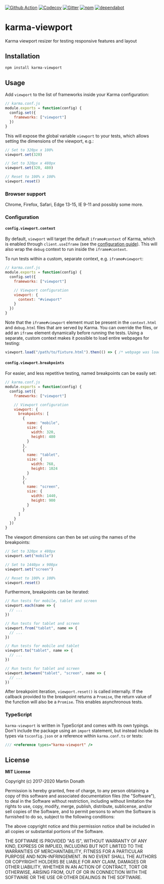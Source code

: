 [![Github Action][action-image]][action-link]
[![Codecov][codecov-image]][codecov-link]
[![Gitter][gitter-image]][gitter-link]
[![npm][npm-image]][npm-link]
[![dependabot][dependabot-image]][dependabot-link]

  [action-image]: https://github.com/squidfunk/iframe-worker/workflows/ci/badge.svg?branch=master
  [action-link]: https://github.com/squidfunk/iframe-worker/actions
  [codecov-image]: https://img.shields.io/codecov/c/github/squidfunk/karma-viewport/master.svg
  [codecov-link]: https://codecov.io/gh/squidfunk/karma-viewport
  [gitter-image]: https://badges.gitter.im/squidfunk/karma-viewport.svg
  [gitter-link]: https://gitter.im/squidfunk/karma-viewport
  [npm-image]: https://img.shields.io/npm/v/karma-viewport.svg
  [npm-link]: https://npmjs.com/package/karma-viewport
  [dependabot-image]: https://img.shields.io/badge/dependabot-enabled-06f.svg
  [dependabot-link]: https://dependabot.com

# karma-viewport

Karma viewport resizer for testing responsive features and layout

## Installation

``` sh
npm install karma-viewport
```

## Usage

Add `viewport` to the list of frameworks inside your Karma configuration:

``` js
// karma.conf.js
module.exports = function(config) {
  config.set({
    frameworks: ["viewport"]
  })
}
```

This will expose the global variable `viewport` to your tests, which allows
setting the dimensions of the viewport, e.g.:

``` js
// Set to 320px x 100%
viewport.set(320)

// Set to 320px x 480px
viewport.set(320, 480)

// Reset to 100% x 100%
viewport.reset()
```

### Browser support

Chrome, Firefox, Safari, Edge 13-15, IE 9-11 and possibly some more.

### Configuration

#### `config.viewport.context`

By default, `viewport` will target the default `iframe#context` of Karma,
which is enabled through `client.useIframe` (see the [configuration guide][1]).
This will also wrap the `debug` context to run inside the `iframe#context`.

To run tests within a custom, separate context, e.g. `iframe#viewport`:

``` js
// karma.conf.js
module.exports = function(config) {
  config.set({
    frameworks: ["viewport"]

    // Viewport configuration
    viewport: {
      context: "#viewport"
    }
  })
}
```

Note that the `iframe#viewport` element must be present in the `context.html`
and `debug.html` files that are served by Karma. You can override the files, or
add an `iframe` element dynamically before running the tests. Using a separate,
custom context makes it possible to load entire webpages for testing:

``` js
viewport.load("/path/to/fixture.html").then(() => { /* webpage was loaded */ })
```

  [1]: http://karma-runner.github.io/1.0/config/configuration-file.html

#### `config.viewport.breakpoints`

For easier, and less repetitive testing, named breakpoints can be easily set:

``` js
// karma.conf.js
module.exports = function(config) {
  config.set({
    frameworks: ["viewport"]

    // Viewport configuration
    viewport: {
      breakpoints: [
        {
          name: "mobile",
          size: {
            width: 320,
            height: 480
          }
        },
        {
          name: "tablet",
          size: {
            width: 768,
            height: 1024
          }
        },
        {
          name: "screen",
          size: {
            width: 1440,
            height: 900
          }
        }
      ]
    }
  })
}
```

The viewport dimensions can then be set using the names of the breakpoints:

``` js
// Set to 320px x 480px
viewport.set("mobile")

// Set to 1440px x 900px
viewport.set("screen")

// Reset to 100% x 100%
viewport.reset()
```

Furthermore, breakpoints can be iterated:

``` js
// Run tests for mobile, tablet and screen
viewport.each(name => {
  // ...
})

// Run tests for tablet and screen
viewport.from("tablet", name => {
  // ...
})

// Run tests for mobile and tablet
viewport.to("tablet", name => {
  // ...
})

// Run tests for tablet and screen
viewport.between("tablet", "screen", name => {
  // ...
})
```

After breakpoint iteration, `viewport.reset()` is called internally. If the
callback provided to the breakpoint returns a `Promise`, the return value of
the function will also be a `Promise`. This enables asynchronous tests.

### TypeScript

`karma-viewport` is written in TypeScript and comes with its own typings. Don't
include the package using an `import` statement, but instead include its types
via `tsconfig.json` or a reference within `karma.conf.ts` or tests:

``` ts
/// <reference types="karma-viewport" />
```

## License

**MIT License**

Copyright (c) 2017-2020 Martin Donath

Permission is hereby granted, free of charge, to any person obtaining a copy
of this software and associated documentation files (the "Software"), to
deal in the Software without restriction, including without limitation the
rights to use, copy, modify, merge, publish, distribute, sublicense, and/or
sell copies of the Software, and to permit persons to whom the Software is
furnished to do so, subject to the following conditions:

The above copyright notice and this permission notice shall be included in
all copies or substantial portions of the Software.

THE SOFTWARE IS PROVIDED "AS IS", WITHOUT WARRANTY OF ANY KIND, EXPRESS OR
IMPLIED, INCLUDING BUT NOT LIMITED TO THE WARRANTIES OF MERCHANTABILITY,
FITNESS FOR A PARTICULAR PURPOSE AND NON-INFRINGEMENT. IN NO EVENT SHALL THE
AUTHORS OR COPYRIGHT HOLDERS BE LIABLE FOR ANY CLAIM, DAMAGES OR OTHER
LIABILITY, WHETHER IN AN ACTION OF CONTRACT, TORT OR OTHERWISE, ARISING
FROM, OUT OF OR IN CONNECTION WITH THE SOFTWARE OR THE USE OR OTHER DEALINGS
IN THE SOFTWARE.
